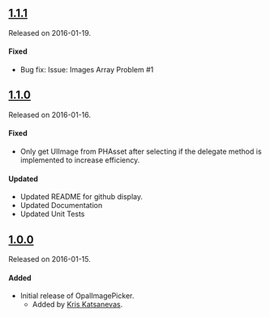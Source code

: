 ## [1.1.1](https://github.com/opalorange/OpalImagePicker/releases/tag/1.1.0)
Released on 2016-01-19.

#### Fixed
- Bug fix: Issue: Images Array Problem #1

## [1.1.0](https://github.com/opalorange/OpalImagePicker/releases/tag/1.1.0)
Released on 2016-01-16.

#### Fixed
- Only get UIImage from PHAsset after selecting if the delegate method is implemented to increase efficiency.

#### Updated
- Updated README for github display.
- Updated Documentation
- Updated Unit Tests

## [1.0.0](https://github.com/opalorange/OpalImagePicker/releases/tag/1.0.0)
Released on 2016-01-15.

#### Added
- Initial release of OpalImagePicker.
  - Added by [Kris Katsanevas](https://github.com/opalorange).